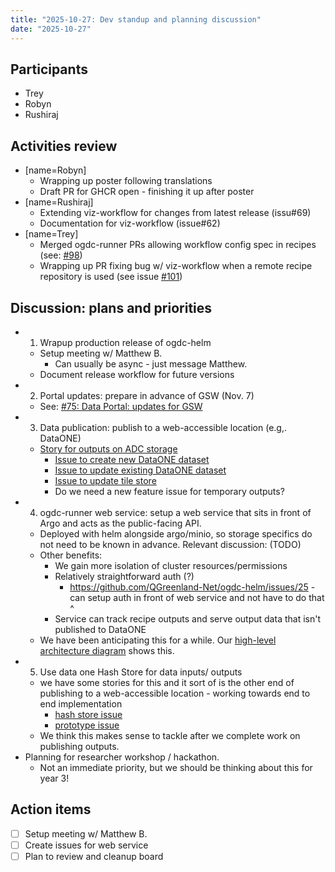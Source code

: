 ```yaml
---
title: "2025-10-27: Dev standup and planning discussion"
date: "2025-10-27"
---
```


## Participants

* Trey
* Robyn
* Rushiraj


## Activities review

* [name=Robyn]
    * Wrapping up poster following translations
    * Draft PR for GHCR open - finishing it up after poster
* [name=Rushiraj]
    * Extending viz-workflow for changes from latest release (issu#69)
    * Documentation for viz-workflow (issue#62)
* [name=Trey]
    * Merged ogdc-runner PRs allowing workflow config spec in recipes (see: [#98](https://github.com/QGreenland-Net/ogdc-runner/pull/98))
    * Wrapping up PR fixing bug w/ viz-workflow when a remote recipe repository is used (see issue [#101](https://github.com/QGreenland-Net/ogdc-runner/issues/101))


## Discussion: plans and priorities

* 1. Wrapup production release of ogdc-helm
    * Setup meeting w/ Matthew B.
        * Can usually be async - just message Matthew.
    * Document release workflow for future versions
* 2. Portal updates: prepare in advance of GSW (Nov. 7)
    * See: [#75: Data Portal: updates for GSW](https://github.com/QGreenland-Net/.github/issues/75)
* 3. Data publication: publish to a web-accessible location (e.g,. DataONE)
    * [Story for outputs on ADC storage](https://github.com/QGreenland-Net/.github/issues/27)
        * [Issue to create new DataONE dataset](https://github.com/QGreenland-Net/.github/issues/71)
        * [Issue to update existing DataONE dataset](https://github.com/QGreenland-Net/.github/issues/70)
        * [Issue to update tile store](https://github.com/QGreenland-Net/.github/issues/72)
        * Do we need a new feature issue for temporary outputs?
* 4. ogdc-runner web service: setup a web service that sits in front of Argo and acts as the public-facing API.
    * Deployed with helm alongside argo/minio, so storage specifics do not need to be known in advance. Relevant discussion: (TODO)
    * Other benefits:
        * We gain more isolation of cluster resources/permissions
        * Relatively straightforward auth (?)
            * https://github.com/QGreenland-Net/ogdc-helm/issues/25 - can setup auth in front of web service and not have to do that ^
        * Service can track recipe outputs and serve output data that isn't published to DataONE
    * We have been anticipating this for a while. Our [high-level architecture diagram](https://qgreenland-net.github.io/diagrams/high-level-architecture-v3.3.html) shows this.
* 5. Use data one Hash Store for data inputs/ outputs
    * we have some stories for this and it sort of is the other end of publishing to a web-accessible location - working towards end to end implementation
        * [hash store issue](https://github.com/QGreenland-Net/ogdc-runner/issues/37)
        * [prototype issue](https://github.com/QGreenland-Net/.github/issues/12)
    * We think this makes sense to tackle after we complete work on publishing outputs.
* Planning for researcher workshop / hackathon.
    * Not an immediate priority, but we should be thinking about this for year 3!


## Action items

- [ ] Setup meeting w/ Matthew B.
- [ ] Create issues for web service
- [ ] Plan to review and cleanup board
